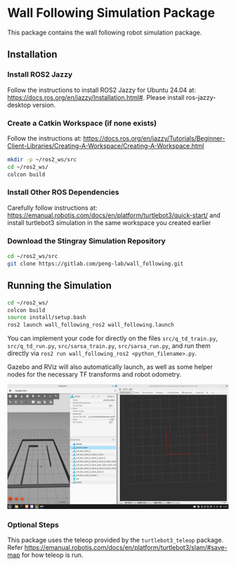 # Wall Following Simulation Package
This package contains the wall following robot simulation package. 

## Installation

### Install ROS2 Jazzy
Follow the instructions to install ROS2 Jazzy for Ubuntu 24.04 at: https://docs.ros.org/en/jazzy/Installation.html#. Please install ros-jazzy-desktop version.

### Create a Catkin Workspace (if none exists)
Follow the instructions at: https://docs.ros.org/en/jazzy/Tutorials/Beginner-Client-Libraries/Creating-A-Workspace/Creating-A-Workspace.html
```bash
mkdir -p ~/ros2_ws/src
cd ~/ros2_ws/
colcon build
```
### Install Other ROS Dependencies
Carefully follow instructions at: https://emanual.robotis.com/docs/en/platform/turtlebot3/quick-start/ and install turtlebot3 simulation in the same workspace you created earlier

### Download the Stingray Simulation Repository
```bash
cd ~/ros2_ws/src
git clone https://gitlab.com/peng-lab/wall_following.git
```

## Running the Simulation

```bash
cd ~/ros2_ws/
colcon build
source install/setup.bash
ros2 launch wall_following_ros2 wall_following.launch
```

You can implement your code for directly on the files `src/q_td_train.py`, `src/q_td_run.py`, `src/sarsa_train.py`, `src/sarsa_run.py`, and run them directly via `ros2 run wall_following_ros2 <python_filename>.py`. 

Gazebo and RViz will also automatically launch, as well as some helper nodes for the necessary TF transforms and robot odometry. 

![Screenshot](doc/img/env.png)

### Optional Steps

This package uses the teleop provided by the `turtlebot3_teleop` package. Refer https://emanual.robotis.com/docs/en/platform/turtlebot3/slam/#save-map for how teleop is run.

